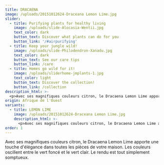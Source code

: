 ```yaml
---
title: DRACAENA
image: /uploads/20151012624-Draceana Lemon Lime.jpg
slider:
  - title: Purifying plants for healthy living
    image: /uploads/slide-Alocasia-Wentii.jpg
    text_color: dark
    button_text: Discover what plants can do for you
    button_link: '/#airpurifying'
  - title: Keep your jungle wild!
    image: /uploads/slide-Philodendron-Xanadu.jpg
    text_color: dark
    button_text: See our care tips
    button_link: /care
  - title: Homes go wild for it!
    image: /uploads/sliderhome-jmplants-1.jpg
    text_color: light
    button_text: Discover the collection!
    button_link: /collection
description_html: >-
  <p>Avec ses magnifiques couleurs citron, le Dracaena Lemon Lime apporte une touche d'élégance dans toutes les pièces de votre maison. Les couleurs oscillent entre le vert foncé et le vert clair. Le rendu est tout simplement somptueux.</p>
origin: Afrique de l'Ouest
variants:
  - title: LEMON LIME
    image: /uploads/20151012624-Draceana Lemon Lime.jpg
    description_html: >-
      <p>Avec ses magnifiques couleurs citron, le Dracaena Lemon Lime apporte une touche d'élégance dans toutes les pièces de votre maison. Les couleurs oscillent entre le vert foncé et le vert clair. Le rendu est tout simplement somptueux.</p>
order: 1
---
```


Avec ses magnifiques couleurs citron, le Dracaena Lemon Lime apporte une touche d'élégance dans toutes les pièces de votre maison. Les couleurs oscillent entre le vert foncé et le vert clair. Le rendu est tout simplement somptueux.